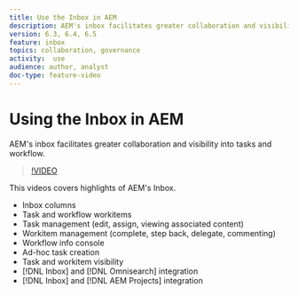 ```yaml
---
title: Use the Inbox in AEM
description: AEM's inbox facilitates greater collaboration and visibility into tasks and workflow.
version: 6.3, 6.4, 6.5
feature: inbox
topics: collaboration, governance
activity:  use
audience: author, analyst
doc-type: feature-video
---
```


# Using the Inbox in AEM

AEM's inbox facilitates greater collaboration and visibility into tasks and workflow.

>[!VIDEO](https://video.tv.adobe.com/v/16827/?quality=12)

This videos covers highlights of AEM's Inbox.

* Inbox columns
* Task and workflow workitems
* Task management (edit, assign, viewing associated content)
* Workitem management (complete, step back, delegate, commenting)
* Workflow info console
* Ad-hoc task creation
* Task and workitem visibility
* [!DNL Inbox] and [!DNL Omnisearch] integration
* [!DNL Inbox] and [!DNL AEM Projects] integration
